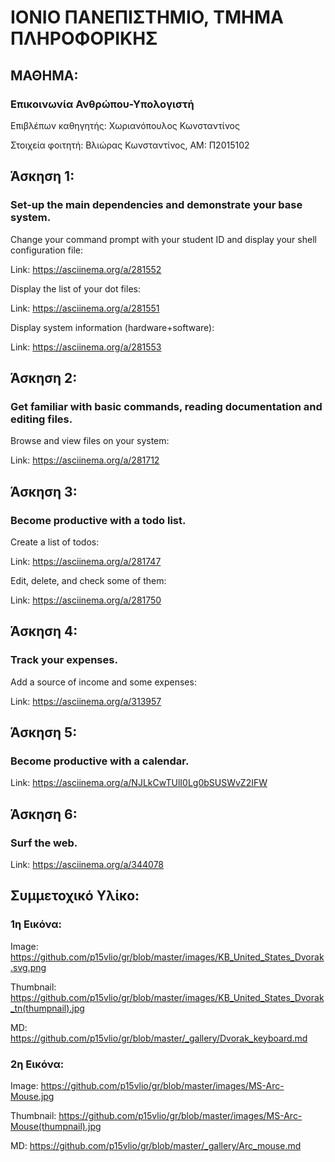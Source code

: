 # ΙΟΝΙΟ ΠΑΝΕΠΙΣΤΗΜΙΟ, ΤΜΗΜΑ ΠΛΗΡΟΦΟΡΙΚΗΣ 
## ΜΑΘΗΜΑ:
### Επικοινωνία Ανθρώπου-Υπολογιστή 

Επιβλέπων καθηγητής: Χωριανόπουλος Κωνσταντίνος 

Στοιχεία φοιτητή:
Βλιώρας Κωνσταντίνος, ΑΜ: Π2015102

## Άσκηση 1:

### Set-up the main dependencies and demonstrate your base system.
 
 Change your command prompt with your student ID and display your shell configuration file:
 
 Link: https://asciinema.org/a/281552
 
 Display the list of your dot files:

 Link: https://asciinema.org/a/281551
 
 
 Display system information (hardware+software):
 
 Link: https://asciinema.org/a/281553
 
 ## Άσκηση 2:
 
 ### Get familiar with basic commands, reading documentation and editing files.
 
 Browse and view files on your system:
 
 Link: https://asciinema.org/a/281712
 
 ## Άσκηση 3:
 
 ### Become productive with a todo list.
  
 Create a list of todos:
 
 Link: https://asciinema.org/a/281747
 
 Edit, delete, and check some of them:
 
 Link: https://asciinema.org/a/281750
 
 ## Άσκηση 4:
 
 ### Track your expenses.
 
 Add a source of income and some expenses:
 
 Link: https://asciinema.org/a/313957
 
 ## Άσκηση 5: 
 
 ### Become productive with a calendar.
 
 Link: https://asciinema.org/a/NJLkCwTUlI0Lg0bSUSWvZ2IFW
 
 ## Άσκηση 6: 
 
 ### Surf the web.
 
 Link: https://asciinema.org/a/344078
 
 ## Συμμετοχικό Υλίκο:
 
 ### 1η Εικόνα:
 
 Image: https://github.com/p15vlio/gr/blob/master/images/KB_United_States_Dvorak.svg.png
 
 Thumbnail: https://github.com/p15vlio/gr/blob/master/images/KB_United_States_Dvorak_tn(thumpnail).jpg
 
 MD: https://github.com/p15vlio/gr/blob/master/_gallery/Dvorak_keyboard.md
 
 ### 2η Εικόνα:
 
 Image: https://github.com/p15vlio/gr/blob/master/images/MS-Arc-Mouse.jpg
 
 Thumbnail: https://github.com/p15vlio/gr/blob/master/images/MS-Arc-Mouse(thumpnail).jpg
 
 MD: https://github.com/p15vlio/gr/blob/master/_gallery/Arc_mouse.md
 
 
 
 
 
